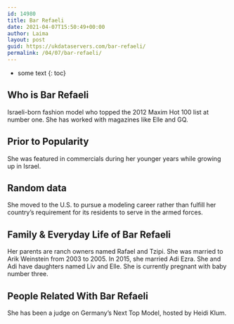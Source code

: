 ```yaml
---
id: 14980
title: Bar Refaeli
date: 2021-04-07T15:50:49+00:00
author: Laima
layout: post
guid: https://ukdataservers.com/bar-refaeli/
permalink: /04/07/bar-refaeli/
---
```


* some text
{: toc}


## Who is Bar Refaeli
                  
                  
                  
Israeli-born fashion model who topped the 2012 Maxim Hot 100 list at number one. She has worked with magazines like Elle and GQ.
                  
              
            
              
            
                
                
                
## Prior to Popularity
                  
                  
                  
She was featured in commercials during her younger years while growing up in Israel.
                  
              
            
              
            
                
                
                
## Random data
                  
                  
                  
She moved to the U.S. to pursue a modeling career rather than fulfill her country&#8217;s requirement for its residents to serve in the armed forces.
                  
              
            
              
            
                
                
                
## Family & Everyday Life of Bar Refaeli
                  
                  
                  
Her parents are ranch owners named Rafael and Tzipi. She was married to Arik Weinstein from 2003 to 2005. In 2015, she married Adi Ezra. She and Adi have daughters named Liv and Elle. She is currently pregnant with baby number three.
                  
              
            
              
            
                
                
                
## People Related With Bar Refaeli
                  
                  
                  
She has been a judge on Germany&#8217;s Next Top Model, hosted by Heidi Klum.
                  
              
            
              
            
                
              
            
              
              
            
            
              
            
          
          
          